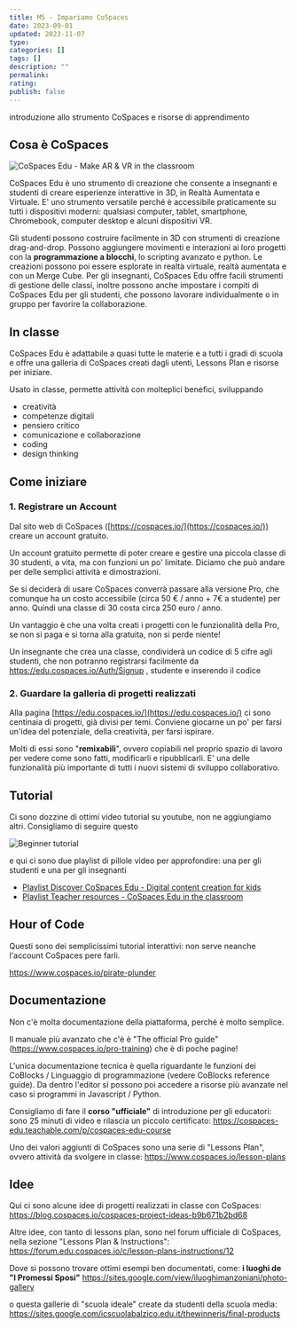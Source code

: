 ```yaml
---
title: M5 - Impariamo CoSpaces
date: 2023-09-01
updated: 2023-11-07
type: 
categories: []
tags: []
description: ""
permalink: 
rating: 
publish: false
---
```


introduzione allo strumento CoSpaces e risorse di apprendimento
## Cosa è CoSpaces

![CoSpaces Edu - Make AR & VR in the classroom](https://www.youtube.com/watch?v=zUR9i60zLo8)

CoSpaces Edu è uno strumento di creazione che consente a insegnanti e studenti di creare esperienze interattive in 3D, in Realtà Aumentata e Virtuale. E' uno strumento versatile perché è accessibile praticamente su tutti i dispositivi moderni: qualsiasi computer, tablet, smartphone, Chromebook, computer desktop e alcuni dispositivi VR.

Gli studenti possono costruire facilmente in 3D con strumenti di creazione drag-and-drop. Possono aggiungere movimenti e interazioni ai loro progetti con la **programmazione a blocchi**, lo scripting avanzato e python. Le creazioni possono poi essere esplorate in realtà virtuale, realtà aumentata e con un Merge Cube. 
Per gli insegnanti, CoSpaces Edu offre facili strumenti di gestione delle classi, inoltre possono anche impostare i compiti di CoSpaces Edu per gli studenti, che possono lavorare individualmente o in gruppo per favorire la collaborazione.
## In classe

CoSpaces Edu è adattabile a quasi tutte le materie e a tutti i gradi di scuola e offre una galleria di CoSpaces creati dagli utenti, Lessons Plan e risorse per iniziare.

Usato in classe, permette attività con molteplici benefici, sviluppando
- creatività
- competenze digitali
- pensiero critico
- comunicazione e collaborazione
- coding
- design thinking

## Come iniziare

### 1. Registrare un Account

Dal sito web di CoSpaces ([https://cospaces.io/](https://cospaces.io/)) creare un account gratuito.

Un account gratuito permette di poter creare e gestire una piccola classe di 30 studenti, a vita, ma con funzioni un po' limitate. Diciamo che può andare per delle semplici attività e dimostrazioni.

Se si deciderà di usare CoSpaces converrà passare alla versione Pro, che comunque ha un costo accessibile (circa 50 € / anno + 7€ a studente) per anno. Quindi una classe di 30 costa circa 250 euro / anno.

Un vantaggio è che una volta creati i progetti con le funzionalità della Pro, se non si paga e si torna alla gratuita, non si perde niente!

Un insegnante che crea una classe, condividerà un codice di 5 cifre agli studenti, che non potranno registrarsi facilmente da https://edu.cospaces.io/Auth/Signup , studente e inserendo il codice

### 2. Guardare la galleria di progetti realizzati

Alla pagina [https://edu.cospaces.io/](https://edu.cospaces.io/) ci sono centinaia di progetti, già divisi per temi. Conviene giocarne un po' per farsi un'idea del potenziale, della creatività, per farsi ispirare.

Molti di essi sono "**remixabili**", ovvero copiabili nel proprio spazio di lavoro per vedere come sono fatti, modificarli e ripubblicarli. E' una delle funzionalità più importante di tutti i nuovi sistemi di sviluppo collaborativo.

## Tutorial

Ci sono dozzine di ottimi video tutorial su youtube, non ne aggiungiamo altri.
Consigliamo di seguire questo

![Beginner tutorial](https://www.youtube.com/watch?v=2WWCnNjeMzM)

e qui ci sono due playlist di pillole video per approfondire: una per gli studenti e una per gli insegnanti
- [Playlist Discover CoSpaces Edu - Digital content creation for kids](https://www.youtube.com/playlist?list=PLwVby6khJkrrQaXb6P9DmdfB-gNFNimd-)
- [Playlist Teacher resources - CoSpaces Edu in the classroom](https://www.youtube.com/playlist?list=PLwVby6khJkrpKuEz7e1MFRTfgHmrhAVlq)


## Hour of Code
Questi sono dei semplicissimi tutorial interattivi: non serve neanche l'account CoSpaces pere farli.

https://www.cospaces.io/pirate-plunder

## Documentazione

Non c'è molta documentazione della piattaforma, perché è molto semplice.

Il manuale più avanzato che c'è è "The official Pro guide" (https://www.cospaces.io/pro-training) che è di poche pagine!

L'unica documentazione tecnica è quella riguardante le funzioni dei CoBlocks / Linguaggio di programmazione (vedere CoBlocks reference guide). Da dentro l'editor si possono poi accedere a risorse più avanzate nel caso si programmi in Javascript / Python.

Consigliamo di fare il **corso "ufficiale"** di introduzione per gli educatori: sono 25 minuti di video e rilascia un piccolo certificato: https://cospaces-edu.teachable.com/p/cospaces-edu-course

Uno dei valori aggiunti di CoSpaces sono una serie di "Lessons Plan", ovvero attività da svolgere in classe: https://www.cospaces.io/lesson-plans

## Idee
Qui ci sono alcune idee di progetti realizzati in classe con CoSpaces:
https://blog.cospaces.io/cospaces-project-ideas-b9b671b2bd68

Altre idee, con tanto di lessons plan, sono nel forum ufficiale di CoSpaces, nella sezione "Lessons Plan & Instructions": https://forum.edu.cospaces.io/c/lesson-plans-instructions/12


Dove si possono trovare ottimi esempi ben documentati, come:
**i luoghi de "I Promessi Sposi"**
https://sites.google.com/view/iluoghimanzoniani/photo-gallery

o questa gallerie di "scuola ideale" create da studenti della scuola media:
https://sites.google.com/icscuolabalzico.edu.it/thewinneris/final-products
